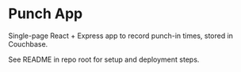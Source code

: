 # Punch App

Single-page React + Express app to record punch-in times, stored in Couchbase.

See README in repo root for setup and deployment steps.
